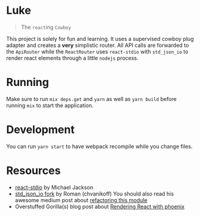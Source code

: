 # Luke

> The `react`ing `Cowboy`

This project is solely for fun and learning.
It uses a supervised cowboy plug adapter and creates a __very__ simplistic router.
All API calls are forwarded to the `ApiRouter` while the `ReactRouter` uses `react-stdio` with `std_json_io` to render react elements through a little `nodejs` process.

# Running

Make sure to run `mix deps.get` and `yarn` as well as `yarn build` before running `mix` to start the application.

# Development

You can run `yarn start` to have webpack recompile while you change files.

# Resources

* [react-stdio](https://github.com/mjackson/react-stdio) by Michael Jackson
* [std_json_io fork](https://github.com/chvanikoff/std_json_io/tree/refactoring) by Roman (chvanikoff) You should also read his awesome medium post about [refactoring this module](https://medium.com/@chvanikoff/lets-refactor-std-json-io-e444b6f2c580)
* Overstuffed Gorilla(s) blog post about [Rendering React with phoenix](http://blog.overstuffedgorilla.com/render-react-with-phoenix/)
